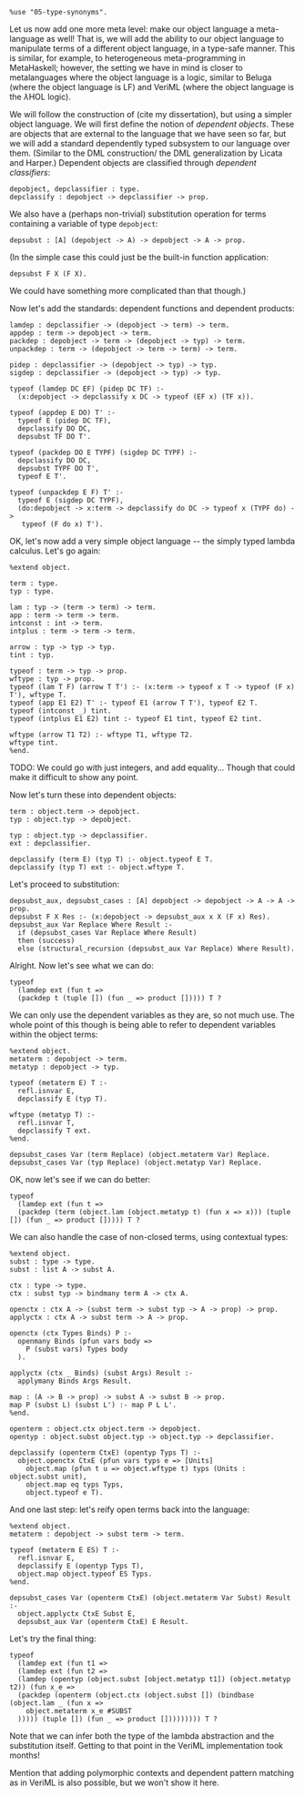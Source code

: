 ```makam
%use "05-type-synonyms".
```

Let us now add one more meta level: make our object language a meta-language as well!
That is, we will add the ability to our object language to manipulate terms of a different
object language, in a type-safe manner. This is similar, for example, to heterogeneous
meta-programming in MetaHaskell; however, the setting we have in mind is closer to
metalanguages where the object language is a logic, similar to Beluga (where the object
language is LF) and VeriML (where the object language is the $\lambda\text{HOL}$ logic).

We will follow the construction of (cite my dissertation), but using a simpler object
language. We will first define the notion of *dependent objects*. These are objects
that are external to the language that we have seen so far, but we will add a standard
dependently typed subsystem to our language over them. (Similar to the DML construction/
the DML generalization by Licata and Harper.) Dependent objects are classified through
*dependent classifiers*:

```makam
depobject, depclassifier : type.
depclassify : depobject -> depclassifier -> prop.
```

We also have a (perhaps non-trivial) substitution operation for terms containing a
variable of type `depobject`:
```makam
depsubst : [A] (depobject -> A) -> depobject -> A -> prop.
```

(In the simple case this could just be the built-in function application:
```
depsubst F X (F X).
```
We could have something more complicated than that though.)

Now let's add the standards: dependent functions and dependent products:

```makam
lamdep : depclassifier -> (depobject -> term) -> term.
appdep : term -> depobject -> term.
packdep : depobject -> term -> (depobject -> typ) -> term.
unpackdep : term -> (depobject -> term -> term) -> term.

pidep : depclassifier -> (depobject -> typ) -> typ.
sigdep : depclassifier -> (depobject -> typ) -> typ.

typeof (lamdep DC EF) (pidep DC TF) :-
  (x:depobject -> depclassify x DC -> typeof (EF x) (TF x)).

typeof (appdep E DO) T' :-
  typeof E (pidep DC TF),
  depclassify DO DC,
  depsubst TF DO T'.

typeof (packdep DO E TYPF) (sigdep DC TYPF) :-
  depclassify DO DC,
  depsubst TYPF DO T',
  typeof E T'.

typeof (unpackdep E F) T' :-
  typeof E (sigdep DC TYPF),
  (do:depobject -> x:term -> depclassify do DC -> typeof x (TYPF do) ->
   typeof (F do x) T').
```

OK, let's now add a very simple object language -- the simply typed lambda
calculus. Let's go again:

```makam
%extend object.

term : type.
typ : type.

lam : typ -> (term -> term) -> term.
app : term -> term -> term.
intconst : int -> term.
intplus : term -> term -> term.

arrow : typ -> typ -> typ.
tint : typ.

typeof : term -> typ -> prop.
wftype : typ -> prop.
typeof (lam T F) (arrow T T') :- (x:term -> typeof x T -> typeof (F x) T'), wftype T.
typeof (app E1 E2) T' :- typeof E1 (arrow T T'), typeof E2 T.
typeof (intconst _) tint.
typeof (intplus E1 E2) tint :- typeof E1 tint, typeof E2 tint.

wftype (arrow T1 T2) :- wftype T1, wftype T2.
wftype tint.
%end.
```

TODO: We could go with just integers, and add equality... Though that could
make it difficult to show any point.

Now let's turn these into dependent objects:

```makam
term : object.term -> depobject.
typ : object.typ -> depobject.

typ : object.typ -> depclassifier.
ext : depclassifier.

depclassify (term E) (typ T) :- object.typeof E T.
depclassify (typ T) ext :- object.wftype T.
```

Let's proceed to substitution:

```makam
depsubst_aux, depsubst_cases : [A] depobject -> depobject -> A -> A -> prop.
depsubst F X Res :- (x:depobject -> depsubst_aux x X (F x) Res).
depsubst_aux Var Replace Where Result :-
  if (depsubst_cases Var Replace Where Result)
  then (success)
  else (structural_recursion (depsubst_aux Var Replace) Where Result).
```

Alright. Now let's see what we can do:

```makam
typeof
  (lamdep ext (fun t =>
  (packdep t (tuple []) (fun _ => product [])))) T ?
```

We can only use the dependent variables as they are, so not much use.
The whole point of this though is being able to refer to dependent variables
within the object terms:

```makam
%extend object.
metaterm : depobject -> term.
metatyp : depobject -> typ.

typeof (metaterm E) T :-
  refl.isnvar E,
  depclassify E (typ T).
  
wftype (metatyp T) :-
  refl.isnvar T,
  depclassify T ext.
%end.

depsubst_cases Var (term Replace) (object.metaterm Var) Replace.
depsubst_cases Var (typ Replace) (object.metatyp Var) Replace.
```

OK, now let's see if we can do better:

```makam
typeof
  (lamdep ext (fun t =>
  (packdep (term (object.lam (object.metatyp t) (fun x => x))) (tuple []) (fun _ => product [])))) T ?
```

We can also handle the case of non-closed terms, using contextual types:
```makam
%extend object.
subst : type -> type.
subst : list A -> subst A.

ctx : type -> type.
ctx : subst typ -> bindmany term A -> ctx A.

openctx : ctx A -> (subst term -> subst typ -> A -> prop) -> prop.
applyctx : ctx A -> subst term -> A -> prop.

openctx (ctx Types Binds) P :-
  openmany Binds (pfun vars body =>
    P (subst vars) Types body
  ).

applyctx (ctx _ Binds) (subst Args) Result :-
  applymany Binds Args Result.

map : (A -> B -> prop) -> subst A -> subst B -> prop.
map P (subst L) (subst L') :- map P L L'.
%end.

openterm : object.ctx object.term -> depobject.
opentyp : object.subst object.typ -> object.typ -> depclassifier.

depclassify (openterm CtxE) (opentyp Typs T) :-
  object.openctx CtxE (pfun vars typs e => [Units]
    object.map (pfun t u => object.wftype t) typs (Units : object.subst unit),
    object.map eq typs Typs,
    object.typeof e T).
```

And one last step: let's reify open terms back into the language:

```makam
%extend object.
metaterm : depobject -> subst term -> term.

typeof (metaterm E ES) T :-
  refl.isnvar E,
  depclassify E (opentyp Typs T),
  object.map object.typeof ES Typs.
%end.

depsubst_cases Var (openterm CtxE) (object.metaterm Var Subst) Result :-
  object.applyctx CtxE Subst E,
  depsubst_aux Var (openterm CtxE) E Result.
```

Let's try the final thing:

```makam
typeof
  (lamdep ext (fun t1 =>
  (lamdep ext (fun t2 =>
  (lamdep (opentyp (object.subst [object.metatyp t1]) (object.metatyp t2)) (fun x_e =>
  (packdep (openterm (object.ctx (object.subst []) (bindbase (object.lam _ (fun x =>
    object.metaterm x_e #SUBST
  ))))) (tuple []) (fun _ => product [])))))))) T ?
```

Note that we can infer both the type of the lambda abstraction and the substitution
itself. Getting to that point in the VeriML implementation took months!

Mention that adding polymorphic contexts and dependent pattern matching as in VeriML is
also possible, but we won't show it here.
